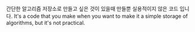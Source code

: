 간단한 알고리즘 저장소로 만들고 싶은 것이 있을때 만들뿐 실용적이지 않은 코드 입니다.
It's a code that you make when you want to make it a simple storage of algorithms, but it's not practical.
